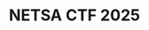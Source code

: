 ---
title: NETSA CTF 2025
description: This blog contains concise writeups for diverse NETSA CTF 2025, covering domains like Forensics, IOT, Crypto and more. Let's explore and enhance our cybersecurity skills together.
image:

# Badge style
style:
    background: "#0177b8"
    color: "#fff"
---
